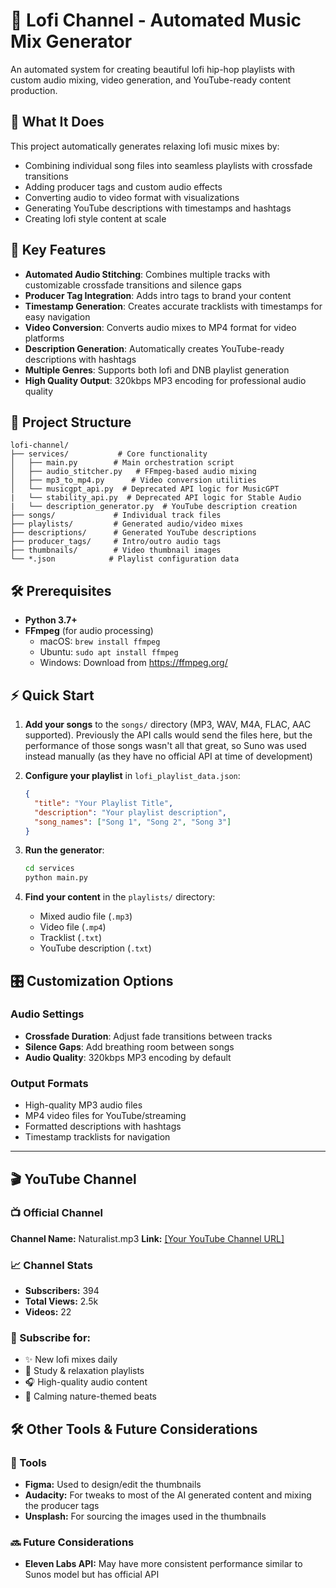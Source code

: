 # 🎵 Lofi Channel - Automated Music Mix Generator

An automated system for creating beautiful lofi hip-hop playlists with custom audio mixing, video generation, and YouTube-ready content production.

## 🌟 What It Does

This project automatically generates relaxing lofi music mixes by:
- Combining individual song files into seamless playlists with crossfade transitions
- Adding producer tags and custom audio effects
- Converting audio to video format with visualizations
- Generating YouTube descriptions with timestamps and hashtags
- Creating lofi style content at scale

## 🚀 Key Features

- **Automated Audio Stitching**: Combines multiple tracks with customizable crossfade transitions and silence gaps
- **Producer Tag Integration**: Adds intro tags to brand your content
- **Timestamp Generation**: Creates accurate tracklists with timestamps for easy navigation
- **Video Conversion**: Converts audio mixes to MP4 format for video platforms
- **Description Generation**: Automatically creates YouTube-ready descriptions with hashtags
- **Multiple Genres**: Supports both lofi and DNB playlist generation
- **High Quality Output**: 320kbps MP3 encoding for professional audio quality

## 📁 Project Structure

```
lofi-channel/
├── services/           # Core functionality
│   ├── main.py        # Main orchestration script
│   ├── audio_stitcher.py   # FFmpeg-based audio mixing
│   ├── mp3_to_mp4.py      # Video conversion utilities
│   └── musicgpt_api.py  # Deprecated API logic for MusicGPT
|   └── stability_api.py  # Deprecated API logic for Stable Audio
|   └── description_generator.py  # YouTube description creation
├── songs/             # Individual track files
├── playlists/         # Generated audio/video mixes
├── descriptions/      # Generated YouTube descriptions
├── producer_tags/     # Intro/outro audio tags
├── thumbnails/        # Video thumbnail images
└── *.json            # Playlist configuration data
```

## 🛠️ Prerequisites

- **Python 3.7+**
- **FFmpeg** (for audio processing)
  - macOS: `brew install ffmpeg`
  - Ubuntu: `sudo apt install ffmpeg`
  - Windows: Download from https://ffmpeg.org/

## ⚡ Quick Start

1. **Add your songs** to the `songs/` directory (MP3, WAV, M4A, FLAC, AAC supported). Previously the API calls would send the files here, but the performance of those songs wasn't all that great, so Suno was used instead manually (as they have no official API at time of development)

2. **Configure your playlist** in `lofi_playlist_data.json`:
   ```json
   {
     "title": "Your Playlist Title",
     "description": "Your playlist description",
     "song_names": ["Song 1", "Song 2", "Song 3"]
   }
   ```

3. **Run the generator**:
   ```bash
   cd services
   python main.py
   ```

4. **Find your content** in the `playlists/` directory:
   - Mixed audio file (`.mp3`)
   - Video file (`.mp4`) 
   - Tracklist (`.txt`)
   - YouTube description (`.txt`)

## 🎛️ Customization Options

### Audio Settings
- **Crossfade Duration**: Adjust fade transitions between tracks
- **Silence Gaps**: Add breathing room between songs
- **Audio Quality**: 320kbps MP3 encoding by default

### Output Formats
- High-quality MP3 audio files
- MP4 video files for YouTube/streaming
- Formatted descriptions with hashtags
- Timestamp tracklists for navigation

---

## 🎬 YouTube Channel

<!-- YouTube Channel Information Section -->
### 📺 Official Channel
**Channel Name:** Naturalist.mp3
**Link:** [\[Your YouTube Channel URL\]](https://www.youtube.com/channel/UClIOcu7tgrkgM_aaDdTZlpw)

### 📈 Channel Stats
- **Subscribers:** 394
- **Total Views:** 2.5k 
- **Videos:** 22

### 🔔 Subscribe for:
- ✨ New lofi mixes daily
- 🌙 Study & relaxation playlists  
- 🎧 High-quality audio content
- 🌊 Calming nature-themed beats

## 🛠️ Other Tools & Future Considerations

### 🔧 Tools
- **Figma:** Used to design/edit the thumbnails
- **Audacity:** For tweaks to most of the AI generated content and mixing the producer tags
- **Unsplash:** For sourcing the images used in the thumbnails

### 🔜 Future Considerations
- **Eleven Labs API:** May have more consistent performance similar to Sunos model but has official API